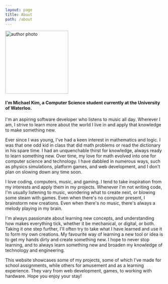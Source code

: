 ```yaml
---
layout: page
title: About
path: /about
---
```


<img src="https://avatars1.githubusercontent.com/u/8509052" alt="author photo" class="img-circle" style="width: 200px" />

#### **I'm Michael Kim, a Computer Science student currently at the University of Waterloo.**

I'm an aspiring software developer who listens to music all day. Wherever I am, I strive to learn more about the world I live in and apply that knowledge to make something new.

Ever since I was young, I've had a keen interest in mathematics and logic. I was that one odd kid in class that did math problems or read the dictionary in his spare time. I had an unquenchable thirst for knowledge, always ready to learn something new. Over time, my love for math evolved into one for computer science and technology. I have dabbled in numerous ways, such as physics simulations, platform games, and web development, and I don't plan on slowing down any time soon.

I love coding, computers, music, and gaming. I tend to take inspiration from my interests and apply them in my projects. Whenever I'm not writing code, I'm usually listening to music, wondering what to create next, or blowing some steam with games. Even when there's no computer present, I brainstorm new creations. Even when there's no music, there's always a melody playing in my brain.

I'm always passionate about learning new concepts, and understanding how makes everything tick, whether it be mechanical, or digital, or both. Taking it one step further, I'll often try to take what I have learned and use it to form my own creations. My favourite way of learning a new tool or idea is to get my hands dirty and create something new. I hope to never stop learning, and to always learn something new and broaden my knowledge of technology and engineering.

This website showcases some of my projects, some of which I've made for school assignments, while others for amusement and as a learning experience. They vary from web development, games, to working with hardware. Hope you enjoy your stay!
